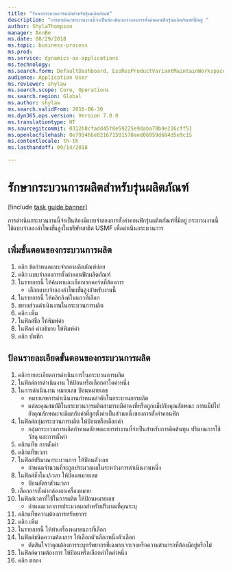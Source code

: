 ```yaml
--- 
title: "รักษากระบวนการผลิตสำหรับรุ่นผลิตภัณฑ์"
description: "การดำเนินกระบวนงานนี้จำเป็นต้องมีแบบจำลองการตั้งค่าคอนฟิกรุ่นผลิตภัณฑ์ที่มีอยู่ "
author: ShylaThompson
manager: AnnBe
ms.date: 08/29/2018
ms.topic: business-process
ms.prod: 
ms.service: dynamics-ax-applications
ms.technology: 
ms.search.form: DefaultDashboard, EcoResProductVariantMaintainWorkspace, PCProductConfigurationModelListPage, PCProductConfigurationModelDetails, PCRouteOperationDetails, WrkCtrCapabilityLookUp
audience: Application User
ms.reviewer: shylaw
ms.search.scope: Core, Operations
ms.search.region: Global
ms.author: shylaw
ms.search.validFrom: 2016-06-30
ms.dyn365.ops.version: Version 7.0.0
ms.translationtype: HT
ms.sourcegitcommit: 0312b8cfadd45f8e59225e9daba78b9e216cff51
ms.openlocfilehash: 0e793466e021671501570aed06959d684d5e9c15
ms.contentlocale: th-th
ms.lasthandoff: 09/14/2018

---
```

# <a name="maintain-route-for-a-product-model"></a>รักษากระบวนการผลิตสำหรับรุ่นผลิตภัณฑ์

[!include [task guide banner](../../includes/task-guide-banner.md)]

การดำเนินกระบวนงานนี้จำเป็นต้องมีแบบจำลองการตั้งค่าคอนฟิกรุ่นผลิตภัณฑ์ที่มีอยู่  กระบวนงานนี้ใช้แบบจำลองลำโพงขั้นสูงในบริษัทสาธิต USMF เพื่อดำเนินกระบวนการ


## <a name="add-a-route-operation"></a>เพิ่มขั้นตอนของกระบวนการผลิต
1. คลิก ข้อกำหนดแบบจำลองผลิตภัณฑ์ย่อย
2. คลิก แบบจำลองการตั้งค่าคอนฟิกผลิตภัณฑ์
3. ในรายการนี้ ให้ค้นหาและเลือกเรกคอร์ดที่ต้องการ
    * เลือกแบบจำลองลำโพงขั้นสูงสำหรับงานนี้  
4. ในรายการนี้ ให้คลิกลิงค์ในแถวที่เลือก
5. ขยายส่วนดำเนินงานในกระบวนการผลิต
6. คลิก เพิ่ม
7. ในฟิลด์ชื่อ ให้พิมพ์ค่า 
8. ในฟิลด์ คำอธิบาย ให้พิมพ์ค่า
9. คลิก บันทึก

## <a name="enter-route-operation-details"></a>ป้อนรายละเอียดขั้นตอนของกระบวนการผลิต
1. คลิกรายละเอียดการดำเนินการในกระบวนการผลิต
2. ในฟิลด์การดำเนินงาน ให้ป้อนหรือเลือกค่าใดค่าหนึ่ง
3. ในการดำเนินงาน หมายเลข ป้อนหมายเลข
    * หมายเลขการดำเนินงานกำหนดลำดับในกระบวนการผลิต  
    * แต่ละคุณสมบัติในกระบวนการผลิตสามารถมีค่าคงที่หรือถูกแม็ปกับคุณลักษณะ  การแม็ปไปยังคุณลักษณะจะมีผลกับค่าที่ถูกตั้งค่าเป็นส่วนหนึ่งของการตั้งค่าคอนฟิก  
4. ในฟิลด์กลุ่มกระบวนการผลิต ให้ป้อนหรือเลือกค่า
    * กลุ่มกระบวนการผลิตกำหนดลักษณะการทำงานที่จำเป็นสำหรับการคิดต้นทุน ปริมาณการใช้วัสดุ และการตั้งค่า  
5. คลิกแท็บ การตั้งค่า
6. คลิกแท็บเวลา
7. ในฟิลด์ปริมาณกระบวนการ ให้ป้อนตัวเลข
    * กำหนดจำนวนที่จะถูกประมวลผลในระหว่างการดำเนินงานหนึ่ง  
8. ในฟิลด์ชั่วโมง/เวลา ให้ป้อนหมายเลข
    * ป้อนอัตราส่วนเวลา  
9. เลือกการตั้งค่ากล่องกาเครื่องหมาย
10. ในฟิลด์เวลาที่ใช้ในการผลิต ให้ป้อนหมายเลข
    * กำหนดเวลาการประมวลผลสำหรับปริมาณที่คุณระบุ  
11. คลิกแท็บความต้องการทรัพยากร
12. คลิก เพิ่ม
13. ในรายการนี้ ให้ทำเครื่องหมายแถวที่เลือก
14. ในฟิลด์ชนิดความต้องการ ให้เลือกตัวเลือกหนึ่งตัวเลือก
    * ตัดสินใจว่าคุณต้องการระบุทรัพยากรที่เฉพาะเจาะจงหรือความสามารถที่ต้องมีอยู่หรือไม่  
15. ในฟิลด์ความต้องการ ให้ป้อนหรือเลือกค่าใดค่าหนึ่ง
16. คลิก ตกลง


